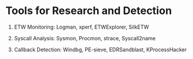 # Tools for Research and Detection

1) ETW Monitoring: Logman, xperf, ETWExplorer, SilkETW

2) Syscall Analysis: Sysmon, Procmon, strace, Syscall2name

3) Callback Detection: Windbg, PE-sieve, EDRSandblast, KProcessHacker
